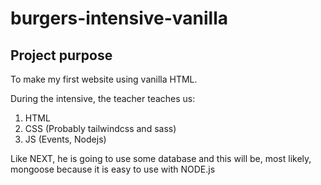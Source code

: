 # burgers-intensive-vanilla

## Project purpose

To make my first website using vanilla HTML.

During the intensive, the teacher teaches us:

1. HTML
2. CSS (Probably tailwindcss and sass)
3. JS (Events, Nodejs)

Like NEXT, he is going to use some database and this will be, most likely, mongoose because it is easy to use with NODE.js 
